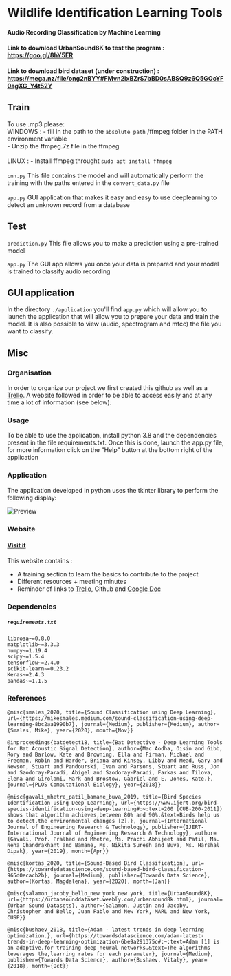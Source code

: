 # Wildlife Identification Learning Tools
#### Audio Recording Classification by Machine Learning

#### Link to download UrbanSound8K to test the program : https://goo.gl/8hY5ER

#### Link to download bird dataset (under construction) : https://mega.nz/file/ong2nBYY#FMvn2lxBZrS7bBD0sABSQ9z6Q5GOcYF0agXG_Y4t52Y

## Train

To use .mp3 please: <br>
  WINDOWS : - fill in the path to the `absolute path` /ffmpeg folder in the PATH environment variable <br>
            - Unzip the ffmpeg.7z file in the ffmpeg<br>
  <br>
  LINUX :   - Install ffmpeg throught `sudo apt install ffmpeg` <br>
 <br>
`cnn.py` This file contains the model and will automatically perform the training with the paths entered in the `convert_data.py` file<br>
<br>
`app.py` GUI application that makes it easy and easy to use deeplearning to detect an unknown record from a database<br>

## Test

`prediction.py` This file allows you to make a prediction using a pre-trained model

`app.py` The GUI app allows you once your data is prepared and your model is trained to classify audio recording

## GUI application

In the directory `./application` you'll find `app.py` which will allow you to launch the application that will allow you to prepare your data and train the model. It is also possible to view (audio, spectrogram and mfcc) the file you want to classify.

## Misc

### Organisation

In order to organize our project we first created this github as well as a <a target="_blank" href="https://trello.com/b/n5JMlDKU/conduite-de-projet" title="Site">Trello</a>. A website followed in order to be able to access easily and at any time a lot of information (see below).

### Usage

To be able to use the application, install python 3.8 and the dependencies present in the file requirements.txt. Once this is done, launch the app.py file, for more information click on the "Help" button at the bottom right of the application

### Application

The application developed in python uses the tkinter library to perform the following display:

![Preview](https://github.com/ThomasCorcoral/Projet_L3/blob/main/img/screen_application.png)


### Website

#### <a target="_blank" href="https://projet.xnh.fr/index.html" title="Site">Visit it</a>

  This website contains :
<ul>
  <li>A training section to learn the basics to contribute to the project</li>
  <li>Different resources + meeting minutes</li>
  <li>Reminder of links to <a target="_blank" href="https://trello.com/b/n5JMlDKU/conduite-de-projet" title="Site">Trello</a>, Github and <a target="_blank" href="https://docs.google.com/document/d/1nI-bLGr7N6MVG3OC4NAJBIDIE_Ea6VqnJSBD6i3UwQ4/edit" title="Site">Google Doc</a></li>
</ul>
  
### Dependencies 
##### `requirements.txt`

`librosa~=0.8.0`<br>
`matplotlib~=3.3.3`<br>
`numpy~=1.19.4`<br>
`scipy~=1.5.4`<br>
`tensorflow~=2.4.0`<br>
`scikit-learn~=0.23.2`<br>
`Keras~=2.4.3`<br>
`pandas~=1.1.5`<br>

### References

```
@misc{smales_2020, title={Sound Classification using Deep Learning}, url={https://mikesmales.medium.com/sound-classification-using-deep-learning-8bc2aa1990b7}, journal={Medium}, publisher={Medium}, author={Smales, Mike}, year={2020}, month={Nov}}
```
```
@inproceedings{batdetect18, title={Bat Detective - Deep Learning Tools for Bat Acoustic Signal Detection}, author={Mac Aodha, Oisin and Gibb, Rory and Barlow, Kate and Browning, Ella and Firman, Michael and   Freeman, Robin and Harder, Briana and Kinsey, Libby and Mead, Gary and Newson, Stuart and Pandourski, Ivan and Parsons, Stuart and Russ, Jon and Szodoray-Paradi, Abigel and Szodoray-Paradi, Farkas and Tilova, Elena and Girolami, Mark and Brostow, Gabriel and E. Jones, Kate.}, journal={PLOS Computational Biology}, year={2018}}
```
```
@misc{gavali_mhetre_patil_bamane_buva_2019, title={Bird Species Identification using Deep Learning}, url={https://www.ijert.org/bird-species-identification-using-deep-learning#:~:text=200 [CUB-200-2011]) shows that algorithm achieves,between 80% and 90%.&text=Birds help us to detect,the environmental changes [2].}, journal={International Journal of Engineering Research & Technology}, publisher={IJERT-International Journal of Engineering Research & Technology}, author={Gavali, Prof. Pralhad and Mhetre, Ms. Prachi Abhijeet and Patil, Ms. Neha Chandrakhant and Bamane, Ms. Nikita Suresh and Buva, Ms. Harshal Dipak}, year={2019}, month={Apr}}
```
```
@misc{kortas_2020, title={Sound-Based Bird Classification}, url={https://towardsdatascience.com/sound-based-bird-classification-965d0ecacb2b}, journal={Medium}, publisher={Towards Data Science}, author={Kortas, Magdalena}, year={2020}, month={Jan}}
```
```
@misc{salamon_jacoby_bello_new york_new york, title={UrbanSound8K}, url={https://urbansounddataset.weebly.com/urbansound8k.html}, journal={Urban Sound Datasets}, author={Salamon, Justin and Jacoby, Christopher and Bello, Juan Pablo and New York, MARL and New York, CUSP}}
```
```
@misc{bushaev_2018, title={Adam - latest trends in deep learning optimization.}, url={https://towardsdatascience.com/adam-latest-trends-in-deep-learning-optimization-6be9a291375c#:~:text=Adam [1] is an adaptive,for training deep neural networks.&text=The algorithms leverages the,learning rates for each parameter}, journal={Medium}, publisher={Towards Data Science}, author={Bushaev, Vitaly}, year={2018}, month={Oct}}
```
